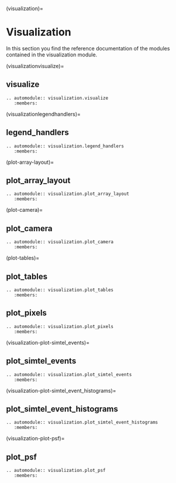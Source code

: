 (visualization)=

# Visualization

In this section you find the reference documentation of the modules contained in
the visualization module.

(visualizationvisualize)=

## visualize

```{eval-rst}
.. automodule:: visualization.visualize
   :members:
```

(visualizationlegendhandlers)=

## legend_handlers

```{eval-rst}
.. automodule:: visualization.legend_handlers
   :members:
```

(plot-array-layout)=

## plot_array_layout

```{eval-rst}
.. automodule:: visualization.plot_array_layout
   :members:
```

(plot-camera)=

## plot_camera

```{eval-rst}
.. automodule:: visualization.plot_camera
   :members:
```

(plot-tables)=

## plot_tables

```{eval-rst}
.. automodule:: visualization.plot_tables
   :members:
```

## plot_pixels

```{eval-rst}
.. automodule:: visualization.plot_pixels
   :members:
```

(visualization-plot-simtel_events)=

## plot_simtel_events

```{eval-rst}
.. automodule:: visualization.plot_simtel_events
   :members:
```

(visualization-plot-simtel_event_histograms)=

## plot_simtel_event_histograms

```{eval-rst}
.. automodule:: visualization.plot_simtel_event_histograms
   :members:
```

(visualization-plot-psf)=

## plot_psf

```{eval-rst}
.. automodule:: visualization.plot_psf
   :members:
```

